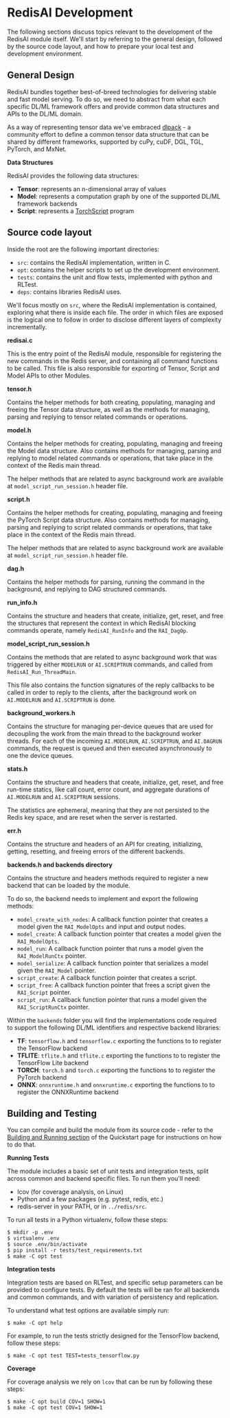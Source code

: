 # RedisAI Development

The following sections discuss topics relevant to the development of the RedisAI module itself. We'll start by referring to the general design, followed by the source code layout, and how to prepare your local test and development environment.

## General Design

RedisAI bundles together best-of-breed technologies for delivering stable and fast model serving. To do so, we need to abstract from what each specific DL/ML framework offers and provide common data structures and APIs to the DL/ML domain.

As a way of representing tensor data we've embraced [dlpack](https://github.com/dmlc/dlpack) - a community effort to define a common tensor data structure that can be shared by different frameworks, supported by cuPy, cuDF, DGL, TGL, PyTorch, and MxNet.

**Data Structures**

RedisAI provides the following data structures:

* **Tensor**: represents an n-dimensional array of values
* **Model**: represents a computation graph by one of the supported DL/ML framework backends
* **Script**: represents a [TorchScript](https://pytorch.org/docs/stable/jit.html) program

## Source code layout

Inside the root are the following important directories:

* `src`: contains the RedisAI implementation, written in C.
* `opt`: contains the helper scripts to set up the development environment.
* `tests`: contains the unit and flow tests, implemented with python and RLTest.
* `deps`: contains libraries RedisAI uses.

We'll focus mostly on `src`, where the RedisAI implementation is contained,
exploring what there is inside each file. The order in which files are
exposed is the logical one to follow in order to disclose different layers
of complexity incrementally.

**redisai.c**

This is the entry point of the RedisAI module, responsible for registering the new commands in the Redis server, and containing all command functions to be called. This file is also responsible for exporting of Tensor, Script and Model APIs to other Modules.

**tensor.h**

Contains the helper methods for both creating, populating, managing and freeing the Tensor data structure, as well as the methods for managing, parsing and replying to tensor related commands or operations.

**model.h**

Contains the helper methods for creating, populating, managing and freeing the Model data structure. Also contains methods for managing, parsing and replying to model related commands or operations, that take place in the context of the Redis main thread.

The helper methods that are related to async background work are available at `model_script_run_session.h` header file.

**script.h**

Contains the helper methods for creating, populating, managing and freeing the PyTorch Script data structure. Also contains methods for managing, parsing and replying to script related commands or operations, that take place in the context of the Redis main thread.

The helper methods that are related to async background work are available at `model_script_run_session.h` header file.

**dag.h**

Contains the helper methods for parsing, running the command in the background, and replying to DAG structured commands.

**run_info.h**

Contains the structure and headers that create, initialize, get, reset, and free the structures that represent the context in which RedisAI blocking commands operate, namely `RedisAI_RunInfo` and the `RAI_DagOp`.

**model_script_run_session.h**

Contains the methods that are related to async background work that was triggered by either `MODELRUN` or `AI.SCRIPTRUN` commands, and called from `RedisAI_Run_ThreadMain`.

This file also contains the function signatures of the reply callbacks to be called in order to reply to the clients, after the background work on `AI.MODELRUN` and `AI.SCRIPTRUN` is done.

**background_workers.h**

Contains the structure for managing per-device queues that are used for decoupling the work from the main thread to the background worker threads. For each of the incoming `AI.MODELRUN`, `AI.SCRIPTRUN`, and `AI.DAGRUN` commands, the request is queued and then executed asynchronously to one the device queues.

**stats.h**

Contains the structure and headers that create, initialize, get, reset, and free run-time statics, like call count, error count, and aggregate durations of `AI.MODELRUN` and `AI.SCRIPTRUN` sessions.

The statistics are ephemeral, meaning that they are not persisted to the Redis key space, and are reset when the server is restarted.

**err.h**

Contains the structure and headers of an API for creating, initializing, getting, resetting, and freeing errors of the different backends.

**backends.h and backends directory**

Contains the structure and headers methods required to register a new backend that can be loaded by the module.

To do so, the backend needs to implement and export the following methods:

* `model_create_with_nodes`: A callback function pointer that creates a
  model given the `RAI_ModelOpts` and input and output nodes.
* `model_create`: A callback function pointer that creates a model given
the `RAI_ModelOpts`.
* `model_run`: A callback function pointer that runs a model given the
`RAI_ModelRunCtx` pointer.
* `model_serialize`: A callback function pointer that serializes a model
given the `RAI_Model` pointer.
* `script_create`: A callback function pointer that creates a script.
* `script_free`: A callback function pointer that frees a script given
the `RAI_Script` pointer.
* `script_run`: A callback function pointer that runs a model given the
`RAI_ScriptRunCtx` pointer.

Within the `backends` folder you will find the implementations code required to support the following DL/ML identifiers and respective backend libraries:

* **TF**: `tensorflow.h` and `tensorflow.c` exporting the functions to to register the TensorFlow backend
* **TFLITE**: `tflite.h` and `tflite.c` exporting the functions to to register the TensorFlow Lite backend
* **TORCH**: `torch.h` and `torch.c` exporting the functions to to register the PyTorch backend
* **ONNX**: `onnxruntime.h` and `onnxruntime.c` exporting the functions to to register the ONNXRuntime backend

## Building and Testing
You can compile and build the module from its source code - refer to the [Building and Running section](quickstart.md#building-and-running) of the Quickstart page for instructions on how to do that.

**Running Tests**

The module includes a basic set of unit tests and integration tests, split across common and backend specific files. To run them you'll need:

* lcov (for coverage analysis, on Linux)
* Python and a few packages (e.g. pytest, redis, etc.)
* redis-server in your PATH, or in `../redis/src`.

To run all tests in a Python virtualenv, follow these steps:

    $ mkdir -p .env
    $ virtualenv .env
    $ source .env/bin/activate
    $ pip install -r tests/test_requirements.txt
    $ make -C opt test

**Integration tests**

Integration tests are based on RLTest, and specific setup parameters can be provided
to configure tests. By default the tests will be ran for all backends and common commands, and with variation of persistency and replication.

To understand what test options are available simply run:

    $ make -C opt help

For example, to run the tests strictly designed for the TensorFlow backend, follow these steps:

    $ make -C opt test TEST=tests_tensorflow.py

**Coverage**

For coverage analysis we rely on `lcov` that can be run by following these steps:

    $ make -C opt build COV=1 SHOW=1
    $ make -C opt test COV=1 SHOW=1
